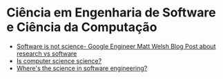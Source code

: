 # Ciência em Engenharia de Software e Ciência da Computação #
* [Software is not science- Google Engineer Matt Welsh Blog Post about research vs software](http://matt-welsh.blogspot.com/2011/11/software-is-not-science.html?m=1)
* [Is computer science science?](https://dl.acm.org/doi/10.1145/1053291.1053309)
* [Where's the science in software engineering?](https://ubiquity.acm.org/article.cfm?id=2590529)
